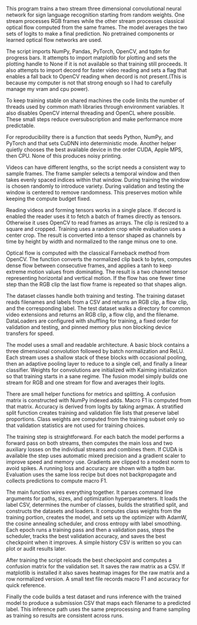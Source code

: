 This program trains a two stream three dimensional convolutional neural network for sign language recognition starting from random weights. One stream processes RGB frames while the other stream processes classical optical flow computed from the same frames. The model averages the two sets of logits to make a final prediction. No pretrained components or learned optical flow networks are used.

The script imports NumPy, Pandas, PyTorch, OpenCV, and tqdm for progress bars. It attempts to import matplotlib for plotting and sets the plotting handle to None if it is not available so that training still proceeds. It also attempts to import decord for faster video reading and sets a flag that enables a fall back to OpenCV reading when decord is not present.(This is because my computer is not that strong enough so I had to carefully manage my vram and cpu power). 

To keep training stable on shared machines the code limits the number of threads used by common math libraries through environment variables. It also disables OpenCV internal threading and OpenCL where possible. These small steps reduce oversubscription and make performance more predictable.

For reproducibility there is a function that seeds Python, NumPy, and PyTorch and that sets CuDNN into deterministic mode. Another helper quietly chooses the best available device in the order CUDA, Apple MPS, then CPU. None of this produces noisy printing.

Videos can have different lengths, so the script needs a consistent way to sample frames. The frame sampler selects a temporal window and then takes evenly spaced indices within that window. During training the window is chosen randomly to introduce variety. During validation and testing the window is centered to remove randomness. This preserves motion while keeping the compute budget fixed.

Reading videos and forming tensors works in a single place. If decord is enabled the reader uses it to fetch a batch of frames directly as tensors. Otherwise it uses OpenCV to read frames as arrays. The clip is resized to a square and cropped. Training uses a random crop while evaluation uses a center crop. The result is converted into a tensor shaped as channels by time by height by width and normalized to the range minus one to one.

Optical flow is computed with the classical Farneback method from OpenCV. The function converts the normalized clip back to bytes, computes dense flow between consecutive frames, and applies a tanh to keep extreme motion values from dominating. The result is a two channel tensor representing horizontal and vertical motion. If the flow has one fewer time step than the RGB clip the last flow frame is repeated so that shapes align.

The dataset classes handle both training and testing. The training dataset reads filenames and labels from a CSV and returns an RGB clip, a flow clip, and the corresponding label. The test dataset walks a directory for common video extensions and returns an RGB clip, a flow clip, and the filename. DataLoaders are configured with shuffling for training, a fixed order for validation and testing, and pinned memory plus non blocking device transfers for speed.

The model uses a small and readable architecture. A basic block contains a three dimensional convolution followed by batch normalization and ReLU. Each stream uses a shallow stack of these blocks with occasional pooling, then an adaptive pooling layer to reduce to a single cell, and finally a linear classifier. Weights for convolutions are initialized with Kaiming initialization so that training starts in a sane regime. The fusion model simply builds one stream for RGB and one stream for flow and averages their logits.

There are small helper functions for metrics and splitting. A confusion matrix is constructed with NumPy indexed adds. Macro F1 is computed from that matrix. Accuracy is derived from logits by taking argmax. A stratified split function creates training and validation file lists that preserve label proportions. Class weights are computed from the training subset only so that validation statistics are not used for training choices.

The training step is straightforward. For each batch the model performs a forward pass on both streams, then computes the main loss and two auxiliary losses on the individual streams and combines them. If CUDA is available the step uses automatic mixed precision and a gradient scaler to improve speed and memory use. Gradients are clipped to a modest norm to avoid spikes. A running loss and accuracy are shown with a tqdm bar. Evaluation uses the same loss recipe but does not backpropagate and collects predictions to compute macro F1.

The main function wires everything together. It parses command line arguments for paths, sizes, and optimization hyperparameters. It loads the label CSV, determines the number of classes, builds the stratified split, and constructs the datasets and loaders. It computes class weights from the training portion, creates the model, and sets up the optimizer with AdamW, the cosine annealing scheduler, and cross entropy with label smoothing. Each epoch runs a training pass and then a validation pass, steps the scheduler, tracks the best validation accuracy, and saves the best checkpoint when it improves. A simple history CSV is written so you can plot or audit results later.

After training the script reloads the best checkpoint and computes a confusion matrix for the validation set. It saves the raw matrix as a CSV. If matplotlib is installed it also saves heatmap images for the raw matrix and a row normalized version. A small text file records macro F1 and accuracy for quick reference.

Finally the code builds a test dataset and runs inference with the trained model to produce a submission CSV that maps each filename to a predicted label. This inference path uses the same preprocessing and frame sampling as training so results are consistent across runs.
